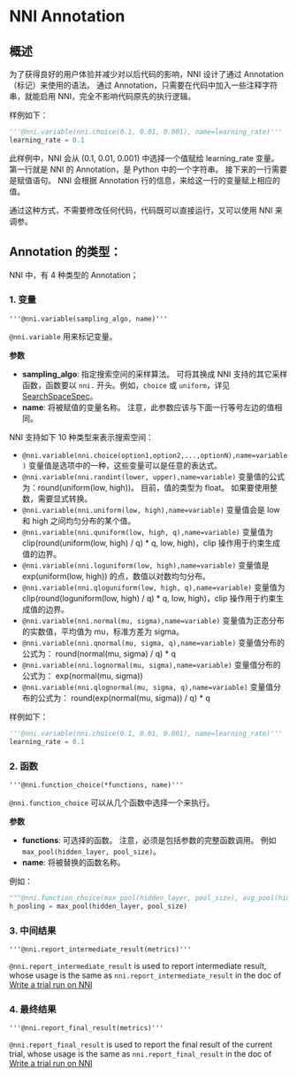 # NNI Annotation

## 概述

为了获得良好的用户体验并减少对以后代码的影响，NNI 设计了通过 Annotation（标记）来使用的语法。 通过 Annotation，只需要在代码中加入一些注释字符串，就能启用 NNI，完全不影响代码原先的执行逻辑。

样例如下：

```python
'''@nni.variable(nni.choice(0.1, 0.01, 0.001), name=learning_rate)'''
learning_rate = 0.1

```

此样例中，NNI 会从 (0.1, 0.01, 0.001) 中选择一个值赋给 learning_rate 变量。 第一行就是 NNI 的 Annotation，是 Python 中的一个字符串。 接下来的一行需要是赋值语句。 NNI 会根据 Annotation 行的信息，来给这一行的变量赋上相应的值。

通过这种方式，不需要修改任何代码，代码既可以直接运行，又可以使用 NNI 来调参。

## Annotation 的类型：

NNI 中，有 4 种类型的 Annotation；

### 1. 变量

`'''@nni.variable(sampling_algo, name)'''`

`@nni.variable` 用来标记变量。

**参数**

- **sampling_algo**: 指定搜索空间的采样算法。 可将其换成 NNI 支持的其它采样函数，函数要以 `nni.` 开头。例如，`choice` 或 `uniform`，详见 [SearchSpaceSpec](SearchSpaceSpec.md)。
- **name**: 将被赋值的变量名称。 注意，此参数应该与下面一行等号左边的值相同。

NNI 支持如下 10 种类型来表示搜索空间：

- `@nni.variable(nni.choice(option1,option2,...,optionN),name=variable)` 变量值是选项中的一种，这些变量可以是任意的表达式。
- `@nni.variable(nni.randint(lower, upper),name=variable)` 变量值的公式为：round(uniform(low, high))。 目前，值的类型为 float。 如果要使用整数，需要显式转换。
- `@nni.variable(nni.uniform(low, high),name=variable)` 变量值会是 low 和 high 之间均匀分布的某个值。
- `@nni.variable(nni.quniform(low, high, q),name=variable)` 变量值为 clip(round(uniform(low, high) / q) * q, low, high)，clip 操作用于约束生成值的边界。
- `@nni.variable(nni.loguniform(low, high),name=variable)` 变量值是 exp(uniform(low, high)) 的点，数值以对数均匀分布。
- `@nni.variable(nni.qloguniform(low, high, q),name=variable)` 变量值为 clip(round(loguniform(low, high) / q) * q, low, high)，clip 操作用于约束生成值的边界。
- `@nni.variable(nni.normal(mu, sigma),name=variable)` 变量值为正态分布的实数值，平均值为 mu，标准方差为 sigma。
- `@nni.variable(nni.qnormal(mu, sigma, q),name=variable)` 变量值分布的公式为： round(normal(mu, sigma) / q) * q
- `@nni.variable(nni.lognormal(mu, sigma),name=variable)` 变量值分布的公式为： exp(normal(mu, sigma))
- `@nni.variable(nni.qlognormal(mu, sigma, q),name=variable)` 变量值分布的公式为： round(exp(normal(mu, sigma)) / q) * q

样例如下：

```python
'''@nni.variable(nni.choice(0.1, 0.01, 0.001), name=learning_rate)'''
learning_rate = 0.1
```

### 2. 函数

`'''@nni.function_choice(*functions, name)'''`

`@nni.function_choice` 可以从几个函数中选择一个来执行。

**参数**

- **functions**: 可选择的函数。 注意，必须是包括参数的完整函数调用。 例如 `max_pool(hidden_layer, pool_size)`。
- **name**: 将被替换的函数名称。

例如：

```python
"""@nni.function_choice(max_pool(hidden_layer, pool_size), avg_pool(hidden_layer, pool_size), name=max_pool)"""
h_pooling = max_pool(hidden_layer, pool_size)
```

### 3. 中间结果

`'''@nni.report_intermediate_result(metrics)'''`

`@nni.report_intermediate_result` is used to report intermediate result, whose usage is the same as `nni.report_intermediate_result` in the doc of [Write a trial run on NNI](../TrialExample/Trials.md)

### 4. 最终结果

`'''@nni.report_final_result(metrics)'''`

`@nni.report_final_result` is used to report the final result of the current trial, whose usage is the same as `nni.report_final_result` in the doc of [Write a trial run on NNI](../TrialExample/Trials.md)